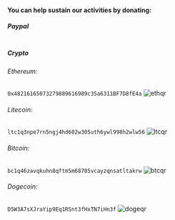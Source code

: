 #### You can help sustain our activities by donating:
##### Paypal
<a href="https://www.paypal.com/cgi-bin/webscr?cmd=_s-xclick&hosted_button_id=QPJU9K2KZ8D94" target="_blank" rel="nofollow"><img src="https://www.paypal.com/en_US/i/btn/x-click-but21.gif" alt="" /></a>  

##### Crypto
###### Ethereum:   
`0x48216165073279889616989c35a6311BF7D8fE4a`
![ethqr](https://gist.githubusercontent.com/SvenVD/84b230515e56bc7dca915731425ce437/raw/cf9bf3f17b37500a4508b26984d3b6313e1ea7e2/ethqr.png)

###### Litecoin:   
`ltc1q3npe7rn5ngj4hd602w305uth6ywl998h2wlw56`
![ltcqr](https://gist.githubusercontent.com/SvenVD/84b230515e56bc7dca915731425ce437/raw/cf9bf3f17b37500a4508b26984d3b6313e1ea7e2/ltcqr.png)

###### Bitcoin:  
`bc1q46zavqkuhn8qftm5m68705vcayzqnsatltakrw`
![btcqr](https://gist.githubusercontent.com/SvenVD/84b230515e56bc7dca915731425ce437/raw/cf9bf3f17b37500a4508b26984d3b6313e1ea7e2/btcqr.png)

###### Dogecoin:  
`D5W3A7sXJraYip9Eq1RSnt3fHxTN7iHn3f`
![dogeqr](https://gist.githubusercontent.com/SvenVD/84b230515e56bc7dca915731425ce437/raw/cf9bf3f17b37500a4508b26984d3b6313e1ea7e2/dogeqr.png)
